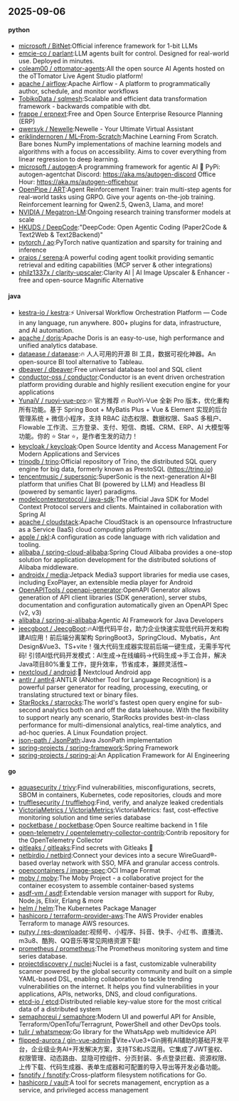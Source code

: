 ## 2025-09-06

#### python
* [microsoft / BitNet](https://github.com/microsoft/BitNet):Official inference framework for 1-bit LLMs
* [emcie-co / parlant](https://github.com/emcie-co/parlant):LLM agents built for control. Designed for real-world use. Deployed in minutes.
* [coleam00 / ottomator-agents](https://github.com/coleam00/ottomator-agents):All the open source AI Agents hosted on the oTTomator Live Agent Studio platform!
* [apache / airflow](https://github.com/apache/airflow):Apache Airflow - A platform to programmatically author, schedule, and monitor workflows
* [TobikoData / sqlmesh](https://github.com/TobikoData/sqlmesh):Scalable and efficient data transformation framework - backwards compatible with dbt.
* [frappe / erpnext](https://github.com/frappe/erpnext):Free and Open Source Enterprise Resource Planning (ERP)
* [qwersyk / Newelle](https://github.com/qwersyk/Newelle):Newelle - Your Ultimate Virtual Assistant
* [eriklindernoren / ML-From-Scratch](https://github.com/eriklindernoren/ML-From-Scratch):Machine Learning From Scratch. Bare bones NumPy implementations of machine learning models and algorithms with a focus on accessibility. Aims to cover everything from linear regression to deep learning.
* [microsoft / autogen](https://github.com/microsoft/autogen):A programming framework for agentic AI 🤖 PyPi: autogen-agentchat Discord: https://aka.ms/autogen-discord Office Hour: https://aka.ms/autogen-officehour
* [OpenPipe / ART](https://github.com/OpenPipe/ART):Agent Reinforcement Trainer: train multi-step agents for real-world tasks using GRPO. Give your agents on-the-job training. Reinforcement learning for Qwen2.5, Qwen3, Llama, and more!
* [NVIDIA / Megatron-LM](https://github.com/NVIDIA/Megatron-LM):Ongoing research training transformer models at scale
* [HKUDS / DeepCode](https://github.com/HKUDS/DeepCode):"DeepCode: Open Agentic Coding (Paper2Code & Text2Web & Text2Backend)"
* [pytorch / ao](https://github.com/pytorch/ao):PyTorch native quantization and sparsity for training and inference
* [oraios / serena](https://github.com/oraios/serena):A powerful coding agent toolkit providing semantic retrieval and editing capabilities (MCP server & other integrations)
* [philz1337x / clarity-upscaler](https://github.com/philz1337x/clarity-upscaler):Clarity AI | AI Image Upscaler & Enhancer - free and open-source Magnific Alternative

#### java
* [kestra-io / kestra](https://github.com/kestra-io/kestra):⚡ Universal Workflow Orchestration Platform — Code in any language, run anywhere. 800+ plugins for data, infrastructure, and AI automation.
* [apache / doris](https://github.com/apache/doris):Apache Doris is an easy-to-use, high performance and unified analytics database.
* [dataease / dataease](https://github.com/dataease/dataease):🔥 人人可用的开源 BI 工具，数据可视化神器。An open-source BI tool alternative to Tableau.
* [dbeaver / dbeaver](https://github.com/dbeaver/dbeaver):Free universal database tool and SQL client
* [conductor-oss / conductor](https://github.com/conductor-oss/conductor):Conductor is an event driven orchestration platform providing durable and highly resilient execution engine for your applications
* [YunaiV / ruoyi-vue-pro](https://github.com/YunaiV/ruoyi-vue-pro):🔥 官方推荐 🔥 RuoYi-Vue 全新 Pro 版本，优化重构所有功能。基于 Spring Boot + MyBatis Plus + Vue & Element 实现的后台管理系统 + 微信小程序，支持 RBAC 动态权限、数据权限、SaaS 多租户、Flowable 工作流、三方登录、支付、短信、商城、CRM、ERP、AI 大模型等功能。你的 ⭐️ Star ⭐️，是作者生发的动力！
* [keycloak / keycloak](https://github.com/keycloak/keycloak):Open Source Identity and Access Management For Modern Applications and Services
* [trinodb / trino](https://github.com/trinodb/trino):Official repository of Trino, the distributed SQL query engine for big data, formerly known as PrestoSQL (https://trino.io)
* [tencentmusic / supersonic](https://github.com/tencentmusic/supersonic):SuperSonic is the next-generation AI+BI platform that unifies Chat BI (powered by LLM) and Headless BI (powered by semantic layer) paradigms.
* [modelcontextprotocol / java-sdk](https://github.com/modelcontextprotocol/java-sdk):The official Java SDK for Model Context Protocol servers and clients. Maintained in collaboration with Spring AI
* [apache / cloudstack](https://github.com/apache/cloudstack):Apache CloudStack is an opensource Infrastructure as a Service (IaaS) cloud computing platform
* [apple / pkl](https://github.com/apple/pkl):A configuration as code language with rich validation and tooling.
* [alibaba / spring-cloud-alibaba](https://github.com/alibaba/spring-cloud-alibaba):Spring Cloud Alibaba provides a one-stop solution for application development for the distributed solutions of Alibaba middleware.
* [androidx / media](https://github.com/androidx/media):Jetpack Media3 support libraries for media use cases, including ExoPlayer, an extensible media player for Android
* [OpenAPITools / openapi-generator](https://github.com/OpenAPITools/openapi-generator):OpenAPI Generator allows generation of API client libraries (SDK generation), server stubs, documentation and configuration automatically given an OpenAPI Spec (v2, v3)
* [alibaba / spring-ai-alibaba](https://github.com/alibaba/spring-ai-alibaba):Agentic AI Framework for Java Developers
* [jeecgboot / JeecgBoot](https://github.com/jeecgboot/JeecgBoot):🔥AI低代码平台，助力企业快速实现低代码开发和构建AI应用！前后端分离架构 SpringBoot3，SpringCloud、Mybatis，Ant Design&Vue3、TS+vite！强大代码生成器实现前后端一键生成，无需手写代码! 引领AI低代码开发模式：AI生成→在线编码→代码生成→手工合并，解决Java项目80%重复工作，提升效率，节省成本，兼顾灵活性~
* [nextcloud / android](https://github.com/nextcloud/android):📱 Nextcloud Android app
* [antlr / antlr4](https://github.com/antlr/antlr4):ANTLR (ANother Tool for Language Recognition) is a powerful parser generator for reading, processing, executing, or translating structured text or binary files.
* [StarRocks / starrocks](https://github.com/StarRocks/starrocks):The world's fastest open query engine for sub-second analytics both on and off the data lakehouse. With the flexibility to support nearly any scenario, StarRocks provides best-in-class performance for multi-dimensional analytics, real-time analytics, and ad-hoc queries. A Linux Foundation project.
* [json-path / JsonPath](https://github.com/json-path/JsonPath):Java JsonPath implementation
* [spring-projects / spring-framework](https://github.com/spring-projects/spring-framework):Spring Framework
* [spring-projects / spring-ai](https://github.com/spring-projects/spring-ai):An Application Framework for AI Engineering

#### go
* [aquasecurity / trivy](https://github.com/aquasecurity/trivy):Find vulnerabilities, misconfigurations, secrets, SBOM in containers, Kubernetes, code repositories, clouds and more
* [trufflesecurity / trufflehog](https://github.com/trufflesecurity/trufflehog):Find, verify, and analyze leaked credentials
* [VictoriaMetrics / VictoriaMetrics](https://github.com/VictoriaMetrics/VictoriaMetrics):VictoriaMetrics: fast, cost-effective monitoring solution and time series database
* [pocketbase / pocketbase](https://github.com/pocketbase/pocketbase):Open Source realtime backend in 1 file
* [open-telemetry / opentelemetry-collector-contrib](https://github.com/open-telemetry/opentelemetry-collector-contrib):Contrib repository for the OpenTelemetry Collector
* [gitleaks / gitleaks](https://github.com/gitleaks/gitleaks):Find secrets with Gitleaks 🔑
* [netbirdio / netbird](https://github.com/netbirdio/netbird):Connect your devices into a secure WireGuard®-based overlay network with SSO, MFA and granular access controls.
* [opencontainers / image-spec](https://github.com/opencontainers/image-spec):OCI Image Format
* [moby / moby](https://github.com/moby/moby):The Moby Project - a collaborative project for the container ecosystem to assemble container-based systems
* [asdf-vm / asdf](https://github.com/asdf-vm/asdf):Extendable version manager with support for Ruby, Node.js, Elixir, Erlang & more
* [helm / helm](https://github.com/helm/helm):The Kubernetes Package Manager
* [hashicorp / terraform-provider-aws](https://github.com/hashicorp/terraform-provider-aws):The AWS Provider enables Terraform to manage AWS resources.
* [putyy / res-downloader](https://github.com/putyy/res-downloader):视频号、小程序、抖音、快手、小红书、直播流、m3u8、酷狗、QQ音乐等常见网络资源下载!
* [prometheus / prometheus](https://github.com/prometheus/prometheus):The Prometheus monitoring system and time series database.
* [projectdiscovery / nuclei](https://github.com/projectdiscovery/nuclei):Nuclei is a fast, customizable vulnerability scanner powered by the global security community and built on a simple YAML-based DSL, enabling collaboration to tackle trending vulnerabilities on the internet. It helps you find vulnerabilities in your applications, APIs, networks, DNS, and cloud configurations.
* [etcd-io / etcd](https://github.com/etcd-io/etcd):Distributed reliable key-value store for the most critical data of a distributed system
* [semaphoreui / semaphore](https://github.com/semaphoreui/semaphore):Modern UI and powerful API for Ansible, Terraform/OpenTofu/Terragrunt, PowerShell and other DevOps tools.
* [tulir / whatsmeow](https://github.com/tulir/whatsmeow):Go library for the WhatsApp web multidevice API
* [flipped-aurora / gin-vue-admin](https://github.com/flipped-aurora/gin-vue-admin):🚀Vite+Vue3+Gin拥有AI辅助的基础开发平台，企业级业务AI+开发解决方案，支持TS和JS混用。它集成了JWT鉴权、权限管理、动态路由、显隐可控组件、分页封装、多点登录拦截、资源权限、上传下载、代码生成器、表单生成器和可配置的导入导出等开发必备功能。
* [fsnotify / fsnotify](https://github.com/fsnotify/fsnotify):Cross-platform filesystem notifications for Go.
* [hashicorp / vault](https://github.com/hashicorp/vault):A tool for secrets management, encryption as a service, and privileged access management
